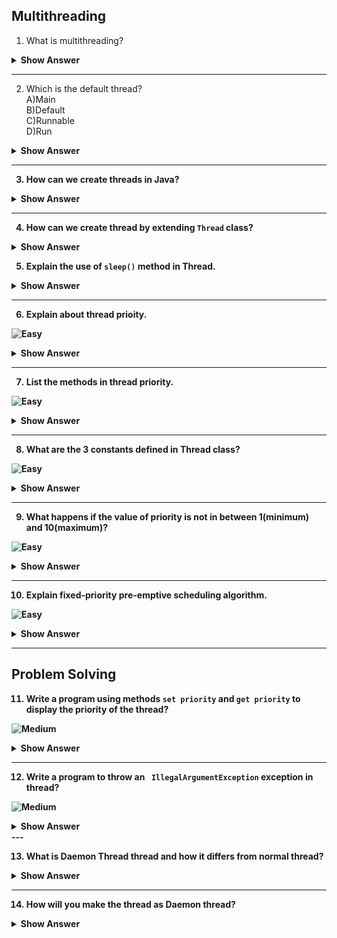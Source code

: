 ## Multithreading

1. What is multithreading?
<details>
<summary><b> Show Answer </b></summary>
<blockquote>

- Thread is termed as a lightweight process. A process will be divided into parts called Thread.
- Multithreading is the process of executing one or more threads simultaneously. Where the threads will share a common memory and the execution will also be faster.
- We can also perform multiple operations together.
</blockquote>
</details>

---

2. Which is the default thread?<br>
A)Main<br>
B)Default<br>
C)Runnable<br>
D)Run<br>
<details>
<summary><b> Show Answer <b></summary>
<blockquote>

- A)Main
</blockquote>
<details>
<summary><b> Explanation <b></summary>
<blockquote>

- If there is no thread is created, the main thread will execute the process by defualt.
</blockquote>
</details>
</details>

---

3. How can we create threads in Java?
<details>
<summary><b> Show Answer <b></summary>
<blockquote>

- We can create threads in two ways.
  - By implementing `Runnable` interface
  - By extending `Thread` class 
</blockquote>
</details>

---

4. How can we create thread by extending `Thread` class?
<details>
<summary><b> Show Answer <b></summary>
<blockquote>

- The class which we want to make as thread should extend the class `Thread`.
- After extending `Thread` class, the class should override the `run` method.
- After creating object for the class, we can use `start()` method to run the method.
</blockquote>

``` java
class Greeting extends Thread{
	public void run() {
		for(int i=0; i<10; i++) {
			System.out.println("Hello");
		}
	}
}

public class Main {
	public static void main(String[] args) {
		Greeting greeting = new Greeting();
		greeting.start();
	}
}
```

>When the method gets started by calling `start()` method, a new thread is created and starts executed it. On the time, the main thread will continue the remaining part. The thread will give the message `Hello` 10 times.
</details>

5. Explain the use of `sleep()` method in Thread.
<details>
<summary><b> Show Answer <b></summary>
<blockquote>

- The sleep method is `static` method from `Thread` class.
- It takes `long` value datatype in milliseconds.
- After calling the `sleep()` method, The thread is hold for given time.
- This method will throw `InterruptedException`.
- </blockquote>
``` java
class Greeting extends Thread{
	public void run() {
		for(int i=0; i<10; i++) {
			System.out.println("Hello");
			try {Thread.sleep(1000);} catch(InterruptedException e){ };
		}
	}
}

public class Main {
	public static void main(String[] args) {
		Greeting greeting = new Greeting();
		greeting.start();
	}
}
```
>When the `sleep()` method is called, the thread is hold by 1000 millisecond that is 1 second. So, The thread will give the message `Hello` 10 times for every second.
</details>

---

6. Explain about thread prioity.

![Easy](https://github.com/revaturelabs/interviewquestions/blob/dev/ComplexityTags/simple%20(2).svg)

<details><summary> Show Answer </summary>

<blockquote>

 - Priorities are represented by a number between 1 and 10. Each thread has a priority. 
 - Whaere the thread scheduler schedules the threads according to their priority known as <b> preemptive scheduling</b>.

 </blockquote>

 </details>

 ---
 7. List the methods in thread priority.

 ![Easy](https://github.com/revaturelabs/interviewquestions/blob/dev/ComplexityTags/simple%20(2).svg)

<details><summary> Show Answer </summary>

<blockquote>

- There are two methods `setter` and `getter` in thread priority.
    - `public final int getPriority()`:Returns the priority of the given thread  by using the `java.lang.Thread.getPriority()` method.
    - `public final void setPriority(int newPriority)`: Updates or assign the priority of the thread to `newPriority` using the `java.lang.Thread.setPriority()` method.

 </blockquote>

 </details>

 ---

 8. What are the 3 constants defined in Thread class?

  ![Easy](https://github.com/revaturelabs/interviewquestions/blob/dev/ComplexityTags/simple%20(2).svg)

<details><summary> Show Answer </summary>

<blockquote>

- `public static int MIN_PRIORITY`-It holds the value 1.
- `public static int NORM_PRIORITY`-It holds the value 5 and it is the Deafult priority of a thread.
- `public static int MAX_PRIORITY`-It holds the value 10.

</blockquote>

 </details>

 ---

9. What happens if the value of priority is not in between 1(minimum) and 10(maximum)?

  ![Easy](https://github.com/revaturelabs/interviewquestions/blob/dev/ComplexityTags/simple%20(2).svg)

<details><summary> Show Answer </summary>

<blockquote>

- If the value of the parameter `newPriority` of the method `getPriority()` goes out of the range (1 to 10), then the method throws `IllegalArgumentException`.

</blockquote>

 </details>

 ---

 
 10. Explain <b>fixed-priority pre-emptive scheduling</b> algorithm.

  ![Easy](https://github.com/revaturelabs/interviewquestions/blob/dev/ComplexityTags/simple%20(2).svg)

<details><summary> Show Answer </summary>

<blockquote>

 This scheduling algorithm is supported by the JVM to serve the thread with the highest priority first, since all Java threads have a priority. 

 </blockquote>

 </details>

 ---

 ## Problem Solving

11. Write a program using methods `set priority` and `get priority` to display the priority of the thread?

![Medium](https://github.com/revaturelabs/interviewquestions/blob/dev/ComplexityTags/Medium%20(2).svg)

 <details><summary> Show Answer </summary>

<blockquote>

``` java
import java.lang.*;  
public class ThreadPriority extends Thread   
{  
public void run()  
{  
System.out.println("Inside the run() method");  
}  
public static void main(String argvs[])  
{  
Thread.currentThread().setPriority(6);  
System.out.println("Priority of the main thread is : " + Thread.currentThread().getPriority());  
ThreadPriority th1 = new ThreadPriority();  
System.out.println("Priority of the thread th1 is : " + th1.getPriority());  
}  
} 
```
</blockquote>

 <details><summary> Explanation </summary>

<blockquote>

- Using `currentThread()`,`getPriority())` and `setPriority(6)`methods, here the priority is displayed.
If there are two threads that have the same priority. 
- The execution then is dependent on the thread scheduler's algorithm (First Come First Serve, Round-Robin, etc.).

</blockquote>

 </details>

 
 </details>

 ---
 12. Write a program to throw an ` IllegalArgumentException` exception in thread?

 ![Medium](https://github.com/revaturelabs/interviewquestions/blob/dev/ComplexityTags/Medium%20(2).svg)

 <details><summary> Show Answer </summary>

<blockquote>

``` java
import java.lang.*;  
public class IllegalArgumentException extends Thread   
{  
public static void main(String argvs[])  
    {  
        Thread.currentThread().setPriority(17);  
        System.out.println("Priority of the main thread is : " + Thread.currentThread().getPriority());  
    }  
} 
```

</blockquote>

 <details><summary> Explanation </summary>

<blockquote>

-  The priority of the main thread is set to 17, which is greater than 10 (not in the range between minimum and maximum value), so it throws `IllegalArgumentException` exception.

</blockquote>

 </details>

 
 </details>
 ---

13. What is Daemon Thread thread and how it differs from normal thread?
<details><summary> Show Answer </summary>

<blockquote>

- A Daemon thread is a low priority thread which always runs in the background.
- User is the high priority thread which runs in the foregground
 </details>

 ---
 14. How will you make the thread as Daemon thread?
<details><summary> Show Answer </summary>
<blockquote>

- We have to use `setDaemonthread()` pass the boolean value to make the thread as Daemon thread.
- The `isDaemon()` returns a boolen value to check thread daemon or not.
``` java
public class Main {
	public static void main(String[] args) throws InterruptedException {
		Thread th0 = new Thread(() -> {
			for (int i = 0; i < 5; i++) {
				System.out.println("Hello from Thread-0");
			}
		});
		th0.setDaemon(true);
		System.out.println(th0.isDaemon());	//true
	}
}
```
 </details>
